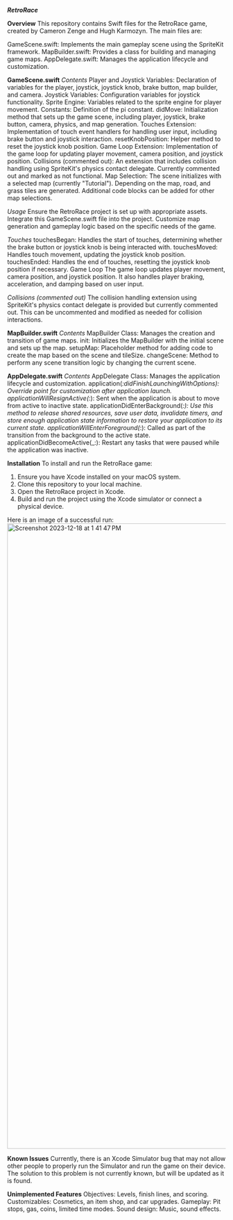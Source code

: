 ***RetroRace***

**Overview**
This repository contains Swift files for the RetroRace game, created by Cameron Zenge and Hugh Karmozyn. The main files are:

GameScene.swift: Implements the main gameplay scene using the SpriteKit framework.
MapBuilder.swift: Provides a class for building and managing game maps.
AppDelegate.swift: Manages the application lifecycle and customization.

**GameScene.swift**
*Contents*
Player and Joystick Variables: Declaration of variables for the player, joystick, joystick knob, brake button, map builder, and camera.
Joystick Variables: Configuration variables for joystick functionality.
Sprite Engine: Variables related to the sprite engine for player movement.
Constants: Definition of the pi constant.
didMove: Initialization method that sets up the game scene, including player, joystick, brake button, camera, physics, and map generation.
Touches Extension: Implementation of touch event handlers for handling user input, including brake button and joystick interaction.
resetKnobPosition: Helper method to reset the joystick knob position.
Game Loop Extension: Implementation of the game loop for updating player movement, camera position, and joystick position.
Collisions (commented out): An extension that includes collision handling using SpriteKit's physics contact delegate. Currently commented out and marked as not functional.
Map Selection: The scene initializes with a selected map (currently "Tutorial"). Depending on the map, road, and grass tiles are generated. Additional code blocks can be added for other map selections.

*Usage*
Ensure the RetroRace project is set up with appropriate assets.
Integrate this GameScene.swift file into the project.
Customize map generation and gameplay logic based on the specific needs of the game.

*Touches*
touchesBegan: Handles the start of touches, determining whether the brake button or joystick knob is being interacted with.
touchesMoved: Handles touch movement, updating the joystick knob position.
touchesEnded: Handles the end of touches, resetting the joystick knob position if necessary.
Game Loop
The game loop updates player movement, camera position, and joystick position. It also handles player braking, acceleration, and damping based on user input.

*Collisions (commented out)*
The collision handling extension using SpriteKit's physics contact delegate is provided but currently commented out. This can be uncommented and modified as needed for collision interactions.

**MapBuilder.swift**
*Contents*
MapBuilder Class: Manages the creation and transition of game maps.
init: Initializes the MapBuilder with the initial scene and sets up the map.
setupMap: Placeholder method for adding code to create the map based on the scene and tileSize.
changeScene: Method to perform any scene transition logic by changing the current scene.

**AppDelegate.swift**
*Contents*
AppDelegate Class: Manages the application lifecycle and customization.
application(_:didFinishLaunchingWithOptions): Override point for customization after application launch.
applicationWillResignActive(_:): Sent when the application is about to move from active to inactive state.
applicationDidEnterBackground(_:): Use this method to release shared resources, save user data, invalidate timers, and store enough application state information to restore your application to its current state.
applicationWillEnterForeground(_:): Called as part of the transition from the background to the active state.
applicationDidBecomeActive(_:): Restart any tasks that were paused while the application was inactive.

**Installation**
To install and run the RetroRace game:

1. Ensure you have Xcode installed on your macOS system.
2. Clone this repository to your local machine.
3. Open the RetroRace project in Xcode.
5. Build and run the project using the Xcode simulator or connect a physical device.

Here is an image of a successful run:
<img width="1440" alt="Screenshot 2023-12-18 at 1 41 47 PM" src="https://github.com/czenge25/RetroRace/assets/117951387/98438030-fdd5-4a34-9d2d-d38ebfdb70cb">


**Known Issues**
Currently, there is an Xcode Simulator bug that may not allow other people to properly run the Simulator and run the game on their device. The solution to this problem is not currently known, but will be updated as it is found.

**Unimplemented Features**
Objectives: Levels, finish lines, and scoring. 
Customizables: Cosmetics, an item shop, and car upgrades.
Gameplay: Pit stops, gas, coins, limited time modes.
Sound design: Music, sound effects.

